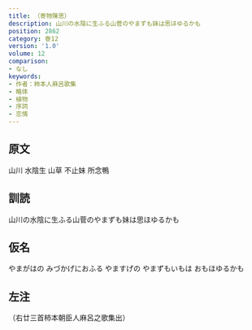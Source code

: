 ```yaml
---
title: （寄物陳思）
description: 山川の水陰に生ふる山菅のやまずも妹は思ほゆるかも
position: 2862
category: 巻12
version: '1.0'
volume: 12
comparison:
- なし
keywords:
- 作者：柿本人麻呂歌集
- 略体
- 植物
- 序詞
- 恋情
---
```


## 原文

山川 水陰生 山草 不止妹 所念鴨

## 訓読

山川の水陰に生ふる山菅のやまずも妹は思ほゆるかも

## 仮名

やまがはの みづかげにおふる やますげの やまずもいもは おもほゆるかも

## 左注

（右廿三首柿本朝臣人麻呂之歌集出）
